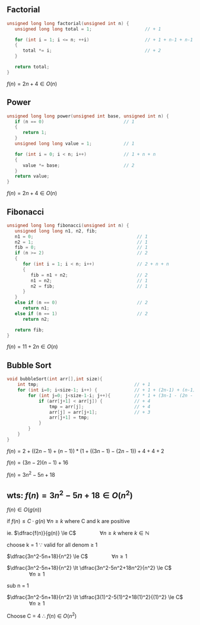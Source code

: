 Factorial
---
```cpp
unsigned long long factorial(unsigned int n) {
   unsigned long long total = 1;                    // + 1

   for (int i = 1; i <= n; ++i)                     // + 1 + n-1 + n-1
   {
      total *= i;                                   // + 2
   }

   return total;
}
```
$f(n) = 2n + 4 \in O(n)$

Power
---

```cpp
unsigned long long power(unsigned int base, unsigned int n) {
   if (n == 0)                              // 1
   { 
      return 1;
   }
   unsigned long long value = 1;            // 1

   for (int i = 0; i < n; i++)              // 1 + n + n
   {
      value *= base;                        // 2
   }
   return value;
}
```
$f(n) = 2n + 4 \in O(n)$

Fibonacci
---

```cpp
unsigned long long fibonacci(unsigned int n) {
   unsigned long long n1, n2, fib;
   n1 = 0;                                       // 1
   n2 = 1;                                       // 1
   fib = 0;                                      // 1
   if (n >= 2)                                   // 2
   {
      for (int i = 1; i < n; i++)                // 2 + n + n   
      {
         fib = n1 + n2;                          // 2
         n1 = n2;                                // 1
         n2 = fib;                               // 1
      }
   }
   else if (n == 0)                              // 2
      return n1;
   else if (n == 1)                              // 2
      return n2;

   return fib;
}
```
$f(n) = 11 + 2n \in O(n)$

Bubble Sort
---
```cpp
void bubbleSort(int arr[],int size){            
    int tmp;                                    // + 1               
    for (int i=0; i<size-1; i++) {              // + 1 + (2n-1) + (n-1)
        for (int j=0; j<size-1-i; j++){         // * 1 + (3n-1 - (2n - 1))
            if (arr[j+1] < arr[j]) {            // + 4
                tmp = arr[j];                   // + 4
                arr[j] = arr[j+1];              // + 3
                arr[j+1] = tmp;           
            }
        }
    }
}
```

$f(n) = 2 + ((2n - 1) + (n-1)) * (1 + ((3n - 1) - (2n - 1)) + 4 + 4 + 2$

$f(n)= (3n-2)(n-1) + 16$

$f(n)= 3n^2-5n+18$


wts: $f(n)= 3n^2-5n+18 \in O(n^2)$
---

$f(n) \in O(g(n))$

if $f(n) \le C \cdot g(n)$  $\forall n \ge k$ where C and k are positive

ie. $\dfrac{f(n)}{g(n)} \le C$ &emsp;&emsp;&emsp;&emsp; $\forall n \ge k$ where $k \in \mathbb{N}$

choose k = 1 $\because$ valid for all denom $\ge$ 1

$\dfrac{3n^2-5n+18}{n^2}  \le C$ &emsp;&emsp;&emsp;&emsp; $\forall n \ge 1$

$\dfrac{3n^2-5n+18}{n^2} \lt \dfrac{3n^2-5n^2+18n^2}{n^2} \le C$ &emsp;&emsp;&emsp;&emsp; $\forall n \ge 1$

sub n = 1

$\dfrac{3n^2-5n+18}{n^2} \lt \dfrac{3(1)^2-5(1)^2+18(1)^2}{(1)^2} \le C$ &emsp;&emsp;&emsp;&emsp; $\forall n \ge 1$

Choose C = 4 $\therefore$ $f(n)$ $\in$ $O(n^2)$
